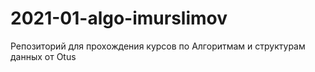 # 2021-01-algo-imurslimov
Репозиторий для прохождения курсов по Алгоритмам и структурам данных от Otus